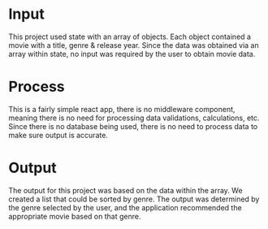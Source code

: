 # Input
This project used state with an array of objects. Each object contained a movie with a title, genre & release year. Since the data was obtained via an array within state, no input was required by the user to obtain movie data.

# Process

This is a fairly simple react app, there is no middleware component, meaning there is no need for processing data validations, calculations, etc. Since there is no database being used, there is no need to process data to make sure output is accurate.

# Output
The output for this project was based on the data within the array. We created a list that could be sorted by genre. The output was determined by the genre selected by the user, and the application recommended the appropriate movie based on that genre.